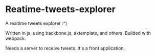 # Reatime-tweets-explorer

A realtime tweets explorer :^)

Written in js, using backbone.js, aktemplate, and others.
Builded with webpack.

Needs a server to receive tweets. It's a front application.
